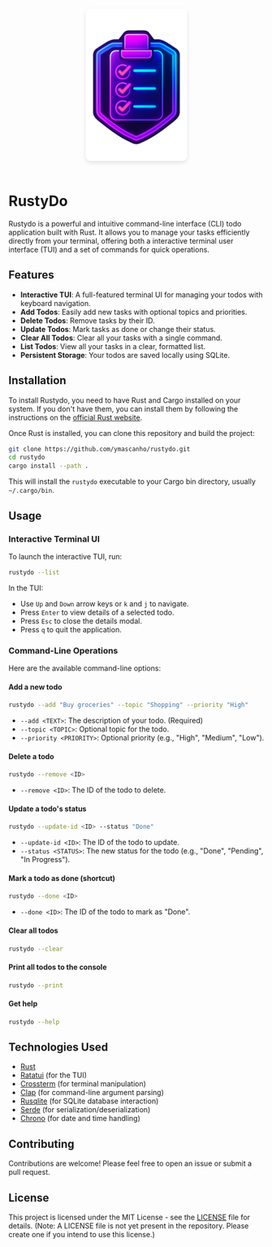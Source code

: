 <div align="center">
  <img src="https://github.com/mascanho/rustydo/blob/master/src/images/logo.png" alt="Rustydo Logo" width="200" style="border-radius: 10px; box-shadow: 0 4px 8px rgba(0,0,0,0.1); margin: 20px 0;">
  </div>

# RustyDo

Rustydo is a powerful and intuitive command-line interface (CLI) todo application built with Rust. It allows you to manage your tasks efficiently directly from your terminal, offering both a interactive terminal user interface (TUI) and a set of commands for quick operations.

## Features

- **Interactive TUI**: A full-featured terminal UI for managing your todos with keyboard navigation.
- **Add Todos**: Easily add new tasks with optional topics and priorities.
- **Delete Todos**: Remove tasks by their ID.
- **Update Todos**: Mark tasks as done or change their status.
- **Clear All Todos**: Clear all your tasks with a single command.
- **List Todos**: View all your tasks in a clear, formatted list.
- **Persistent Storage**: Your todos are saved locally using SQLite.

## Installation

To install Rustydo, you need to have Rust and Cargo installed on your system. If you don't have them, you can install them by following the instructions on the [official Rust website](https://www.rust-lang.org/tools/install).

Once Rust is installed, you can clone this repository and build the project:

```bash
git clone https://github.com/ymascanho/rustydo.git
cd rustydo
cargo install --path .
```

This will install the `rustydo` executable to your Cargo bin directory, usually `~/.cargo/bin`.

## Usage

### Interactive Terminal UI

To launch the interactive TUI, run:

```bash
rustydo --list
```

In the TUI:
- Use `Up` and `Down` arrow keys or `k` and `j` to navigate.
- Press `Enter` to view details of a selected todo.
- Press `Esc` to close the details modal.
- Press `q` to quit the application.

### Command-Line Operations

Here are the available command-line options:

#### Add a new todo

```bash
rustydo --add "Buy groceries" --topic "Shopping" --priority "High"
```

- `--add <TEXT>`: The description of your todo. (Required)
- `--topic <TOPIC>`: Optional topic for the todo.
- `--priority <PRIORITY>`: Optional priority (e.g., "High", "Medium", "Low").

#### Delete a todo

```bash
rustydo --remove <ID>
```

- `--remove <ID>`: The ID of the todo to delete.

#### Update a todo's status

```bash
rustydo --update-id <ID> --status "Done"
```

- `--update-id <ID>`: The ID of the todo to update.
- `--status <STATUS>`: The new status for the todo (e.g., "Done", "Pending", "In Progress").

#### Mark a todo as done (shortcut)

```bash
rustydo --done <ID>
```

- `--done <ID>`: The ID of the todo to mark as "Done".

#### Clear all todos

```bash
rustydo --clear
```

#### Print all todos to the console

```bash
rustydo --print
```

#### Get help

```bash
rustydo --help
```

## Technologies Used

- [Rust](https://www.rust-lang.org/)
- [Ratatui](https://ratatui.rs/) (for the TUI)
- [Crossterm](https://docs.rs/crossterm/latest/crossterm/) (for terminal manipulation)
- [Clap](https://docs.rs/clap/latest/clap/) (for command-line argument parsing)
- [Rusqlite](https://docs.rs/rusqlite/latest/rusqlite/) (for SQLite database interaction)
- [Serde](https://serde.rs/) (for serialization/deserialization)
- [Chrono](https://docs.rs/chrono/latest/chrono/) (for date and time handling)

## Contributing

Contributions are welcome! Please feel free to open an issue or submit a pull request.

## License

This project is licensed under the MIT License - see the [LICENSE](LICENSE) file for details. (Note: A LICENSE file is not yet present in the repository. Please create one if you intend to use this license.)

